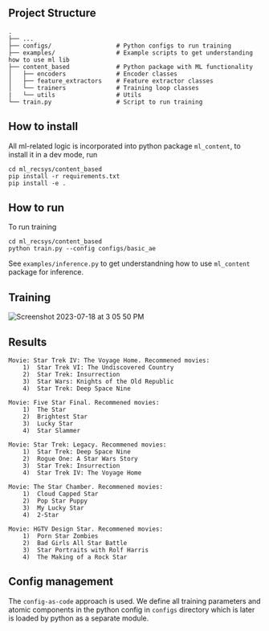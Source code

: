 ## Project Structure

```
.
├── ...
├── configs/                  # Python configs to run training
├── examples/                 # Example scripts to get understanding how to use ml lib
├── content_based             # Python package with ML functionality 
│   ├── encoders              # Encoder classes
│   ├── feature_extractors    # Feature extractor classes
│   └── trainers              # Training loop classes
|   └── utils                 # Utils
└── train.py                  # Script to run training
```

## How to install

All ml-related logic is incorporated into python package `ml_content`, to install it in a dev mode, run

```
cd ml_recsys/content_based
pip install -r requirements.txt
pip install -e .
```

## How to run

To run training
```
cd ml_recsys/content_based
python train.py --config configs/basic_ae
```

See `examples/inference.py` to get understandning how to use `ml_content` package for inference.

## Training

![Screenshot 2023-07-18 at 3 05 50 PM](https://github.com/kitkat52/graduate_work/assets/23639048/137529a1-eb0c-480e-84a3-aeb1aec18879)


## Results

```
Movie: Star Trek IV: The Voyage Home. Recommened movies:
	1)  Star Trek VI: The Undiscovered Country
	2)  Star Trek: Insurrection
	3)  Star Wars: Knights of the Old Republic
	4)  Star Trek: Deep Space Nine

Movie: Five Star Final. Recommened movies:
	1)  The Star
	2)  Brightest Star
	3)  Lucky Star
	4)  Star Slammer

Movie: Star Trek: Legacy. Recommened movies:
	1)  Star Trek: Deep Space Nine
	2)  Rogue One: A Star Wars Story
	3)  Star Trek: Insurrection
	4)  Star Trek IV: The Voyage Home

Movie: The Star Chamber. Recommened movies:
	1)  Cloud Capped Star
	2)  Pop Star Puppy
	3)  My Lucky Star
	4)  2-Star

Movie: HGTV Design Star. Recommened movies:
	1)  Porn Star Zombies
	2)  Bad Girls All Star Battle
	3)  Star Portraits with Rolf Harris
	4)  The Making of a Rock Star
```

## Config management

The `config-as-code` approach is used. We define all training parameters and atomic components in the python config in `configs` directory which is later is loaded by python as a separate module.
